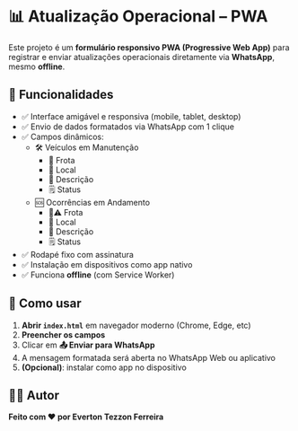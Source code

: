 # 📊 Atualização Operacional – PWA

Este projeto é um **formulário responsivo PWA (Progressive Web App)** para registrar e enviar atualizações operacionais diretamente via **WhatsApp**, mesmo **offline**.

## 🚀 Funcionalidades

- ✅ Interface amigável e responsiva (mobile, tablet, desktop)
- ✅ Envio de dados formatados via WhatsApp com 1 clique
- ✅ Campos dinâmicos:
  - 🛠️ Veículos em Manutenção
    - 🚛 Frota
    - 📍 Local
    - 🔧 Descrição
    - 🗒️ Status
  - 🆘 Ocorrências em Andamento
    - 🚛⚠️ Frota
    - 📍 Local
    - 🔧 Descrição
    - 🗒️ Status
- ✅ Rodapé fixo com assinatura
- ✅ Instalação em dispositivos como app nativo
- ✅ Funciona **offline** (com Service Worker)

## 🧪 Como usar

1. **Abrir `index.html`** em navegador moderno (Chrome, Edge, etc)
2. **Preencher os campos**
3. Clicar em **📤 Enviar para WhatsApp**
4. A mensagem formatada será aberta no WhatsApp Web ou aplicativo
5. **(Opcional)**: instalar como app no dispositivo

## 👨‍💻 Autor

**Feito com ❤️ por Everton Tezzon Ferreira**

